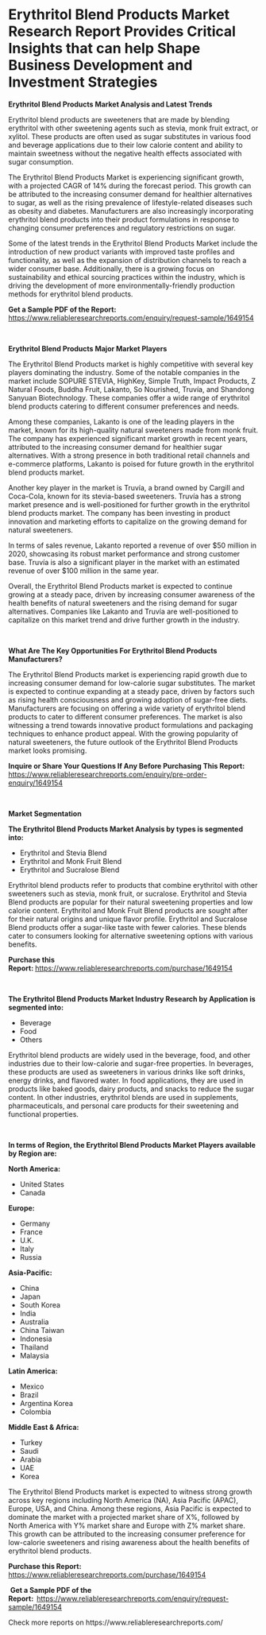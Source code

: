 <p><h1>Erythritol Blend Products Market Research Report Provides Critical Insights that can help Shape Business Development and Investment Strategies</h1></p><p><strong>Erythritol Blend Products Market Analysis and Latest Trends</strong></p>
<p><p>Erythritol blend products are sweeteners that are made by blending erythritol with other sweetening agents such as stevia, monk fruit extract, or xylitol. These products are often used as sugar substitutes in various food and beverage applications due to their low calorie content and ability to maintain sweetness without the negative health effects associated with sugar consumption.</p><p>The Erythritol Blend Products Market is experiencing significant growth, with a projected CAGR of 14% during the forecast period. This growth can be attributed to the increasing consumer demand for healthier alternatives to sugar, as well as the rising prevalence of lifestyle-related diseases such as obesity and diabetes. Manufacturers are also increasingly incorporating erythritol blend products into their product formulations in response to changing consumer preferences and regulatory restrictions on sugar.</p><p>Some of the latest trends in the Erythritol Blend Products Market include the introduction of new product variants with improved taste profiles and functionality, as well as the expansion of distribution channels to reach a wider consumer base. Additionally, there is a growing focus on sustainability and ethical sourcing practices within the industry, which is driving the development of more environmentally-friendly production methods for erythritol blend products.</p></p>
<p><strong>Get a Sample PDF of the Report:&nbsp;</strong> <a href="https://www.reliableresearchreports.com/enquiry/request-sample/1649154">https://www.reliableresearchreports.com/enquiry/request-sample/1649154</a></p>
<p>&nbsp;</p>
<p><strong>Erythritol Blend Products Major Market Players</strong></p>
<p><p>The Erythritol Blend Products market is highly competitive with several key players dominating the industry. Some of the notable companies in the market include SOPURE STEVIA, HighKey, Simple Truth, Impact Products, Z Natural Foods, Buddha Fruit, Lakanto, So Nourished, Truvía, and Shandong Sanyuan Biotechnology. These companies offer a wide range of erythritol blend products catering to different consumer preferences and needs.</p><p>Among these companies, Lakanto is one of the leading players in the market, known for its high-quality natural sweeteners made from monk fruit. The company has experienced significant market growth in recent years, attributed to the increasing consumer demand for healthier sugar alternatives. With a strong presence in both traditional retail channels and e-commerce platforms, Lakanto is poised for future growth in the erythritol blend products market.</p><p>Another key player in the market is Truvía, a brand owned by Cargill and Coca-Cola, known for its stevia-based sweeteners. Truvía has a strong market presence and is well-positioned for further growth in the erythritol blend products market. The company has been investing in product innovation and marketing efforts to capitalize on the growing demand for natural sweeteners.</p><p>In terms of sales revenue, Lakanto reported a revenue of over $50 million in 2020, showcasing its robust market performance and strong customer base. Truvía is also a significant player in the market with an estimated revenue of over $100 million in the same year.</p><p>Overall, the Erythritol Blend Products market is expected to continue growing at a steady pace, driven by increasing consumer awareness of the health benefits of natural sweeteners and the rising demand for sugar alternatives. Companies like Lakanto and Truvía are well-positioned to capitalize on this market trend and drive further growth in the industry.</p></p>
<p>&nbsp;</p>
<p><strong>What Are The Key Opportunities For Erythritol Blend Products Manufacturers?</strong></p>
<p><p>The Erythritol Blend Products market is experiencing rapid growth due to increasing consumer demand for low-calorie sugar substitutes. The market is expected to continue expanding at a steady pace, driven by factors such as rising health consciousness and growing adoption of sugar-free diets. Manufacturers are focusing on offering a wide variety of erythritol blend products to cater to different consumer preferences. The market is also witnessing a trend towards innovative product formulations and packaging techniques to enhance product appeal. With the growing popularity of natural sweeteners, the future outlook of the Erythritol Blend Products market looks promising.</p></p>
<p><strong>Inquire or Share Your Questions If Any Before Purchasing This Report:</strong> <a href="https://www.reliableresearchreports.com/enquiry/pre-order-enquiry/1649154">https://www.reliableresearchreports.com/enquiry/pre-order-enquiry/1649154</a></p>
<p>&nbsp;</p>
<p><strong>Market Segmentation</strong></p>
<p><strong>The Erythritol Blend Products Market Analysis by types is segmented into:</strong></p>
<p><ul><li>Erythritol and Stevia Blend</li><li>Erythritol and Monk Fruit Blend</li><li>Erythritol and Sucralose Blend</li></ul></p>
<p><p>Erythritol blend products refer to products that combine erythritol with other sweeteners such as stevia, monk fruit, or sucralose. Erythritol and Stevia Blend products are popular for their natural sweetening properties and low calorie content. Erythritol and Monk Fruit Blend products are sought after for their natural origins and unique flavor profile. Erythritol and Sucralose Blend products offer a sugar-like taste with fewer calories. These blends cater to consumers looking for alternative sweetening options with various benefits.</p></p>
<p><strong>Purchase this Report:&nbsp;</strong><a href="https://www.reliableresearchreports.com/purchase/1649154">https://www.reliableresearchreports.com/purchase/1649154</a></p>
<p>&nbsp;</p>
<p><strong>The Erythritol Blend Products Market Industry Research by Application is segmented into:</strong></p>
<p><ul><li>Beverage</li><li>Food</li><li>Others</li></ul></p>
<p><p>Erythritol blend products are widely used in the beverage, food, and other industries due to their low-calorie and sugar-free properties. In beverages, these products are used as sweeteners in various drinks like soft drinks, energy drinks, and flavored water. In food applications, they are used in products like baked goods, dairy products, and snacks to reduce the sugar content. In other industries, erythritol blends are used in supplements, pharmaceuticals, and personal care products for their sweetening and functional properties.</p></p>
<p>&nbsp;</p>
<p><strong>In terms of Region, the Erythritol Blend Products Market Players available by Region are:</strong></p>
<p>
    <p> <strong> North America: </strong>
        <ul>
            <li>United States</li>
            <li>Canada</li>
        </ul>
        </p> 
    <p> <strong> Europe: </strong>
        <ul>
            <li>Germany</li>
            <li>France</li>
            <li>U.K.</li>
            <li>Italy</li>
            <li>Russia</li>
        </ul>
        </p> 
    <p> <strong> Asia-Pacific: </strong>
        <ul>
            <li>China</li>
            <li>Japan</li>
            <li>South Korea</li>
            <li>India</li>
            <li>Australia</li>
            <li>China Taiwan</li>
            <li>Indonesia</li>
            <li>Thailand</li>
            <li>Malaysia</li>
        </ul>
        </p> 
    <p> <strong> Latin America: </strong>
        <ul>
            <li>Mexico</li>
            <li>Brazil</li>
            <li>Argentina Korea</li>
            <li>Colombia</li>
        </ul>
        </p> 
    <p> <strong> Middle East & Africa: </strong>
        <ul>
            <li>Turkey</li>
            <li>Saudi</li>
            <li>Arabia</li>
            <li>UAE</li>
            <li>Korea</li>
        </ul>
    </p>
    </p>
<p><p>The Erythritol Blend Products market is expected to witness strong growth across key regions including North America (NA), Asia Pacific (APAC), Europe, USA, and China. Among these regions, Asia Pacific is expected to dominate the market with a projected market share of X%, followed by North America with Y% market share and Europe with Z% market share. This growth can be attributed to the increasing consumer preference for low-calorie sweeteners and rising awareness about the health benefits of erythritol blend products.</p></p>
<p><strong>Purchase this Report: </strong><a href="https://www.reliableresearchreports.com/purchase/1649154">https://www.reliableresearchreports.com/purchase/1649154</a></p>
<p>&nbsp;<strong>Get a Sample PDF of the Report:&nbsp;&nbsp;</strong><a href="https://www.reliableresearchreports.com/enquiry/request-sample/1649154">https://www.reliableresearchreports.com/enquiry/request-sample/1649154</a></p>
<p><strong></strong></p>
<p>Check more reports on https://www.reliableresearchreports.com/</p>